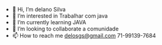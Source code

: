 - 👋 Hi, I’m  delano Silva
- 👀 I’m interested in Trabalhar com java
- 🌱 I’m currently learning JAVA
- 💞️ I’m looking to collaborate a comunidade
- 📫 How to reach me delosgs@gmail.com 71-99139-7684
